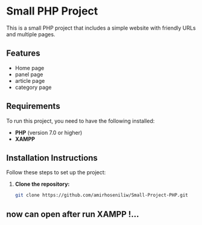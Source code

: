 # Small PHP Project  

This is a small PHP project that includes a simple website with friendly URLs and multiple pages.  

## Features  

- Home page
- panel page   
- article page  
- category page  

## Requirements  

To run this project, you need to have the following installed:  

- **PHP** (version 7.0 or higher)  
- **XAMPP**

## Installation Instructions  

Follow these steps to set up the project:  

1. **Clone the repository:**  

   ```bash  
   git clone https://github.com/amirhoseniliw/Small-Project-PHP.git
   ```
## now can open after run XAMPP !...
